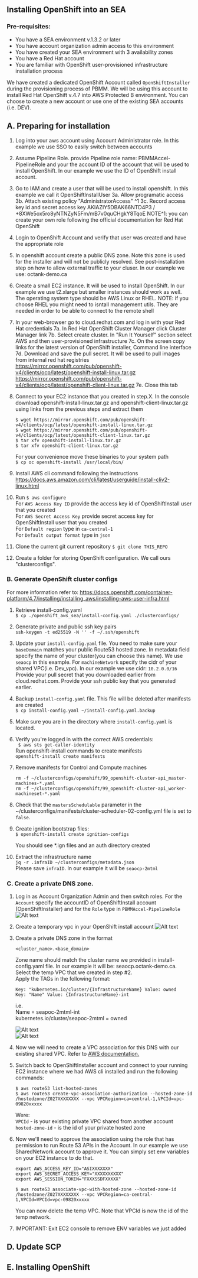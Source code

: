 ## Installing OpenShift into an SEA

### Pre-requisites:
* You have a SEA environment v.1.3.2 or later 
* You have account organization admin access to this environment
* You have created your SEA environment with 3 availability zones
* You have a Red Hat account
* You are familiar with OpenShift user-provisioned infrastructure installation process

We have created a dedicated OpenShift Account called `OpenShiftInstaller` during the provisioning process of PBMM. We 
will be using this account to install Red Hat OpenShift v.4.7 into AWS Protected B environment.
You can choose to create a new account or use one of the existing SEA accounts (i.e. DEV). 

## A. Preparing for installation
1. Log into your aws account using Account Administrator role. In this example
we use SSO to easily switch between accounts

2. Assume Pipeline Role. provide Pipeline role name: PBMMAccel-PipelineRole and your the account ID of
the account that will be used to install OpenShift. In our example we use the ID of OpenShift install account.

3. Go to IAM and create a user that will be used to install openshift. In this example we call it OpenShiftInstallUser
  3a. Allow programatic access
  3b. Attach existing policy "AdministratorAccess" ^1
  3c. Record access key id and secret access key
  AKIAZIY5DBAK66NTD4P3 / +8XWe5ox5ro8yNTNZyN5Fm/mB7v0quCHgkY8TqoE NOTE^1: you can create your own role following the official documentation for Red Hat OpenShift

4. Login to OpenShift Account and verify that user was created and have the appropriate role

5. In openshift account create a public DNS zone. Note this zone is used for the installer
and will not be publicly resolved. See post-installation step on how to allow external traffic
to your cluser. In our example we use: octank-demo.ca

6. Create a small EC2 instance. It will be used to install OpenShift. In our example we use t2.xlarge but smaller instances
should work as well. The operating system type should be AWS Linux or RHEL. NOTE: if you choose RHEL you might need to isntall
management utils. They are needed in order to be able to connect to the remote shell

7. In your web-browser go to cloud.redhat.com and log in with your Red Hat credentials
7a. In Red Hat OpenShift Cluster Manager click Cluster Manager link
7b. Select create cluster. In "Run It Yourself" section select AWS and then user-provisioned infrastructure
7c. On the screen copy links for the latest version of OpenShift installer, Command line interface
7d. Download and save the pull secret. It will be used to pull images from internal red hat registries
https://mirror.openshift.com/pub/openshift-v4/clients/ocp/latest/openshift-install-linux.tar.gz
https://mirror.openshift.com/pub/openshift-v4/clients/ocp/latest/openshift-client-linux.tar.gz
7e. Close this tab

8. Connect to your EC2 instance that you created in step.X. In the console download openshift-install-linux.tar.gz
and openshift-client-linux.tar.gz using links from the previous steps and extract them 
    ```
    $ wget https://mirror.openshift.com/pub/openshift-v4/clients/ocp/latest/openshift-install-linux.tar.gz
    $ wget https://mirror.openshift.com/pub/openshift-v4/clients/ocp/latest/openshift-client-linux.tar.gz
    $ tar xfv openshift-install-linux.tar.gz
    $ tar xfv openshift-client-linux.tar.gz
    ``` 
    For your convenience move these binaries to your system path  
    `$ cp oc openshift-install /usr/local/bin/`
9. Install AWS cli command following the instructions
https://docs.aws.amazon.com/cli/latest/userguide/install-cliv2-linux.html

10. Run `$ aws configure`  
For `AWS Access Key ID` provide the access key id of OpenShiftInstall user that you created  
For `AWS Secret Access Key` provide secret access key for OpenShiftInstall user that you created  
For `Default region` type in `ca-central-1`  
For `Default output format` type in `json`  

11. Clone the current git current repository
`$ git clone THIS_REPO
`
12. Create a folder for storing OpenShift configuration. We call ours "clusterconfigs".
### B. Generate OpenShift cluster configs
For more information refer to: https://docs.openshift.com/container-platform/4.7/installing/installing_aws/installing-aws-user-infra.html
1. Retrieve install-config.yaml  
`$ cp ./openshift_aws_sea/install-config.yaml ./clusterconfigs/`  
2. Generate private and public ssh key pairs  
`ssh-keygen -t ed25519 -N '' -f ~/.ssh/openshift`  
3. Update your `install-config.yaml` file. You need to make sure your `baseDomain` matches your public Route53 hosted
zone. In metadata field specify the name of your cluster(you can choose this name). We use `seaocp` in this example. 
For `machineNetwork` specify the cidr of your shared VPC(i.e. Dev_vpc). In our example we use cidr: `10.2.0.0/16`
Provide your pull secret that you downloaded earlier from cloud.redhat.com. Provide your ssh public key that you
generated earlier.
4. Backup `install-config.yaml` file. This file will be deleted after manifests are created  
`$ cp install-config.yaml ~/install-config.yaml.backup`  
5. Make sure you are in the directory where `install-config.yaml` is located.
6. Verify you're logged in with the correct AWS credentials:  
` $ aws sts get-caller-identity`  
 Run openshift-install commands to create manifests  
`openshift-install create manifests`
7. Remove manifests for Control and Compute machines  
    ```
    rm -f ~/clusterconfigs/openshift/99_openshift-cluster-api_master-machines-*.yaml
    rm -f ~/clusterconfigs/openshift/99_openshift-cluster-api_worker-machineset-*.yaml
    ```  
8. Check that the `mastersSchedulable` parameter in the ~/clusterconfigs/manifests/cluster-scheduler-02-config.yml
file is set to `false`.
9. Create ignition bootstrap files:  
    `$ openshift-install create ignition-configs`  

    You should see *.ign files and an auth directory created

10. Extract the infrastructure name  
    `jq -r .infraID ~/clusterconfigs/metadata.json`  
    Please save `infraID`. In our example it will be `seaocp-2mtml`

### C. Create a private DNS zone.
1. Log in as Account Organization Admin and then switch roles. For the `Account` specify the accountID 
of OpenShiftInstall account (OpenShiftInstaller) and for the `Role` type in `PBMMAccel-PipelineRole` 
 ![Alt text](images/switch_roles_aws.png?raw=true "Switch Roles")	
2. Create a temporary vpc in your OpenShift install account
 ![Alt text](images/create_vpc.png?raw=true "Create VPC")	
3. Create a private DNS zone in the format  

     `<cluster_name>.<base_domain>  `
 
	Zone name should match the cluster name we provided in install-config.yaml file. In our example it will be:
	seaocp.octank-demo.ca. Select the temp VPC that we created in step #2.  
	Apply the TAGs in the following format:  
    ```
    Key: "kubernetes.io/cluster/{InfrastructureName} Value: owned
    Key: "Name" Value: {InfrastructureName}-int
    ```
    i.e.  
    Name = seapoc-2mtml-int  
    kubernetes.io/cluster/seapoc-2mtml = owned  

    ![Alt text](images/p_dns_1.png?graw=true "Title")	
    ![Alt text](images/p_dns_2.png?raw=true "Title")	
 
4. Now we will need to create a VPC association for this DNS with our existing shared VPC.
Refer to [AWS documentation.](https://aws.amazon.com/premiumsupport/knowledge-center/private-hosted-zone-different-account/)

5. Switch back to OpenShiftInstaller account and connect to your running EC2 instance where we had AWS cli installed
and run the following commands:
    ```
    $ aws route53 list-hosted-zones 
    $ aws route53 create-vpc-association-authorization --hosted-zone-id /hostedzone/Z027XXXXXXXX --vpc VPCRegion=ca=central-1,VPCId=vpc-09820xxxxx 
    ```
    Were:  
    `VPCId` - is your existing private VPC shared from another account  
    `hosted-zone-id` - is the id of your private hosted zone

6. Now we'll need to approve the association using the role that has permission to run Route 53 APIs in the Account.
In our example we use SharedNetwork account to approve it. You can simply set env variables on your EC2 instance
to do that. 
    ```
    export AWS_ACCESS_KEY_ID="ASIXXXXXXX"
    export AWS_SECRET_ACCESS_KEY="XXXXXXXXXX"
    export AWS_SESSION_TOKEN="FXXXSSDFXXXXX"
    ```  
    ```$ aws route53 associate-vpc-with-hosted-zone --hosted-zone-id /hostedzone/Z027XXXXXXXX --vpc VPCRegion=ca-central-1,VPCId=VPCId=vpc-09820xxxxx```  
    
    You can now delete the temp VPC. Note that VPCId is now the id of the temp network. 

7. IMPORTANT: Exit EC2 console to remove ENV variables we just added

## D. Update SCP



## E. Installing OpenShift

